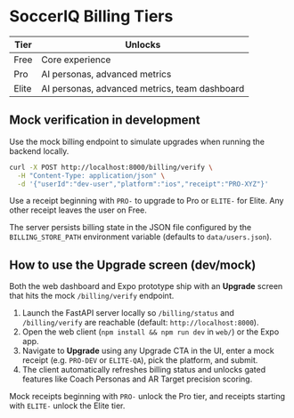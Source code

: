 # SoccerIQ Billing Tiers

| Tier | Unlocks |
| ---- | ------- |
| Free | Core experience |
| Pro  | AI personas, advanced metrics |
| Elite | AI personas, advanced metrics, team dashboard |

## Mock verification in development

Use the mock billing endpoint to simulate upgrades when running the backend locally.

```bash
curl -X POST http://localhost:8000/billing/verify \
  -H "Content-Type: application/json" \
  -d '{"userId":"dev-user","platform":"ios","receipt":"PRO-XYZ"}'
```

Use a receipt beginning with `PRO-` to upgrade to Pro or `ELITE-` for Elite. Any other receipt leaves the user on Free.

The server persists billing state in the JSON file configured by the `BILLING_STORE_PATH` environment variable (defaults to `data/users.json`).

## How to use the Upgrade screen (dev/mock)

Both the web dashboard and Expo prototype ship with an **Upgrade** screen that hits the mock `/billing/verify` endpoint.

1. Launch the FastAPI server locally so `/billing/status` and `/billing/verify` are reachable (default: `http://localhost:8000`).
2. Open the web client (`npm install && npm run dev` in `web/`) or the Expo app.
3. Navigate to **Upgrade** using any Upgrade CTA in the UI, enter a mock receipt (e.g. `PRO-DEV` or `ELITE-QA`), pick the platform, and submit.
4. The client automatically refreshes billing status and unlocks gated features like Coach Personas and AR Target precision scoring.

Mock receipts beginning with `PRO-` unlock the Pro tier, and receipts starting with `ELITE-` unlock the Elite tier.
